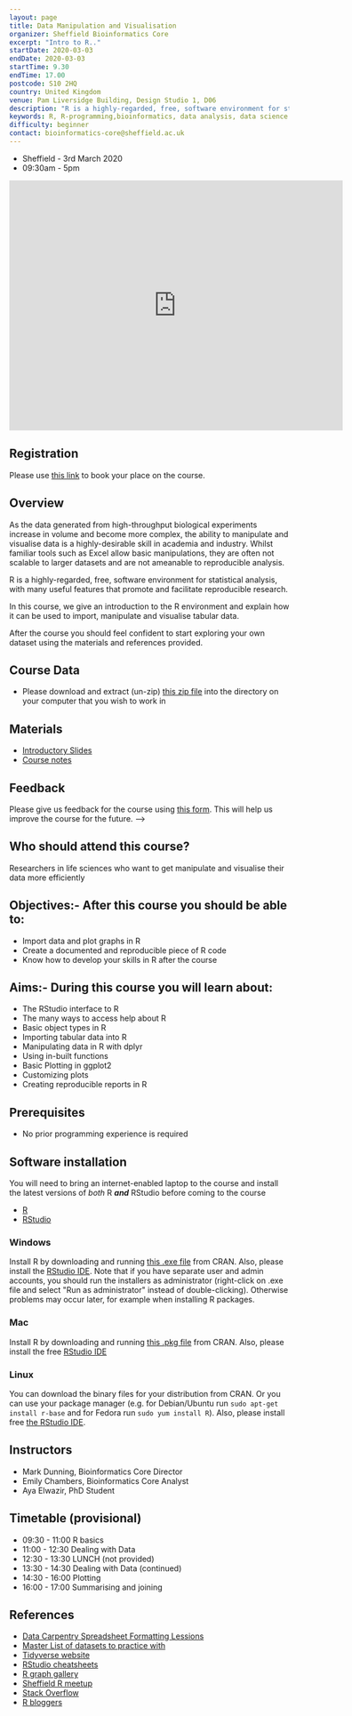 ```yaml
---
layout: page
title: Data Manipulation and Visualisation 
organizer: Sheffield Bioinformatics Core
excerpt: "Intro to R.."
startDate: 2020-03-03
endDate: 2020-03-03
startTime: 9.30
endTime: 17.00
postcode: S10 2HQ
country: United Kingdom
venue: Pam Liversidge Building, Design Studio 1, D06
description: "R is a highly-regarded, free, software environment for statistical analysis, with many useful features that promote and facilitate reproducible research. In this course, we give an introduction to the R environment and explain how it can be used to import, manipulate and analyse tabular data.  After the course you should feel confident to start exploring your own dataset using the materials and references provided."
keywords: R, R-programming,bioinformatics, data analysis, data science
difficulty: beginner
contact: bioinformatics-core@sheffield.ac.uk
---
```


- Sheffield - 3rd March 2020
- 09:30am - 5pm

<iframe src="https://www.google.com/maps/embed?pb=!1m14!1m8!1m3!1d9519.181464571486!2d-1.4777067!3d53.3827108!3m2!1i1024!2i768!4f13.1!3m3!1m2!1s0x0%3A0x60e5580cdf19b137!2sPam+Liversidge+Building!5e0!3m2!1sen!2suk!4v1510862811609" width="600" height="450" frameborder="0" style="border:0" allowfullscreen></iframe>


## Registration

Please use [this link](https://onlineshop.shef.ac.uk/conferences-and-events/faculty-of-medicine-dentistry-and-health/neuroscience/data-manipulation-and-visualisation-in-r-3rd-march-2020) to book your place on the course.

## Overview

As the data generated from high-throughput biological experiments increase in volume and become more complex, the ability to manipulate and visualise data is a highly-desirable skill in academia and industry. Whilst familiar tools such as Excel allow basic manipulations, they are often not scalable to larger datasets and are not ameanable to reproducible analysis. 

R is a highly-regarded, free, software environment for statistical analysis, with many useful features that promote and facilitate reproducible research.

In this course, we give an introduction to the R environment and explain how it can be used to import, manipulate and visualise tabular data. 

After the course you should feel confident to start exploring your own dataset using the materials and references provided. 


## Course Data

- Please download and extract (un-zip) [this zip file](http://sbc.shef.ac.uk/workshops/2019-09-17-r/CourseData.zip) into the directory on your computer that you wish to work in

## Materials

- [Introductory Slides]()
- [Course notes]()


## Feedback
Please give us feedback for the course using [this form](https://docs.google.com/forms/d/e/1FAIpQLSe6_I3HuXCq0Sgqi8U44YU2QI6Szzp6HkUSMwPw5kGa0L0eGQ/viewform). This will help us improve the course for the future.
-->

## Who should attend this course?

Researchers in life sciences who want to get manipulate and visualise their data more efficiently

## Objectives:- After this course you should be able to:

- Import data and plot graphs in R
- Create a documented and reproducible piece of R code
- Know how to develop your skills in R after the course

## Aims:- During this course you will learn about:

- The RStudio interface to R
- The many ways to access help about R
- Basic object types in R
- Importing tabular data into R
- Manipulating data in R with dplyr
- Using in-built functions
- Basic Plotting in ggplot2
- Customizing plots
- Creating reproducible reports in R


## Prerequisites

- No prior programming experience is required


## Software installation

You will need to bring an internet-enabled laptop to the course and install the latest versions of *both* R ***and*** RStudio before coming to the course

- [R](https://cran.r-project.org/)
- [RStudio](https://www.rstudio.com/products/rstudio/download/#download)

### Windows

Install R by downloading and running [this .exe file](http://cran.r-project.org/bin/windows/base/release.htm) from CRAN. Also, please install the [RStudio IDE](http://www.rstudio.com/ide/download/desktop). Note that if you have separate user and admin accounts, you should run the installers as administrator (right-click on .exe file and select "Run as administrator" instead of double-clicking). Otherwise problems may occur later, for example when installing R packages.

### Mac

Install R by downloading and running [this .pkg file](http://cran.r-project.org/bin/macosx/R-latest.pkg) from CRAN. Also, please install the free [RStudio IDE](https://www.rstudio.com/products/rstudio/download/#download) 

### Linux

You can download the binary files for your distribution from CRAN. Or you can use your package manager (e.g. for Debian/Ubuntu run `sudo apt-get install r-base` and for Fedora run `sudo yum install R`). Also, please install free [the RStudio IDE](https://www.rstudio.com/products/rstudio/download/#download). 



## Instructors

- Mark Dunning, Bioinformatics Core Director
- Emily Chambers, Bioinformatics Core Analyst
- Aya Elwazir, PhD Student

## Timetable (provisional)

- 09:30 - 11:00 R basics
- 11:00 - 12:30 Dealing with Data
- 12:30 - 13:30 LUNCH (not provided)
- 13:30 - 14:30 Dealing with Data (continued)
- 14:30 - 16:00 Plotting
- 16:00 - 17:00 Summarising and joining


## References

- [Data Carpentry Spreadsheet Formatting Lessions](http://www.datacarpentry.org/spreadsheet-ecology-lesson/)
- [Master List of datasets to practice with](http://vincentarelbundock.github.io/Rdatasets/datasets.html)
- [Tidyverse website](https://www.tidyverse.org/)
- [RStudio cheatsheets](https://www.rstudio.com/resources/cheatsheets/)
- [R graph gallery](https://www.r-graph-gallery.com/0)
- [Sheffield R meetup](https://www.meetup.com/SheffieldR-Sheffield-R-Users-Group/)
- [Stack Overflow](https://stackoverflow.com/questions/tagged/r)
- [R bloggers](https://www.r-bloggers.com/)
